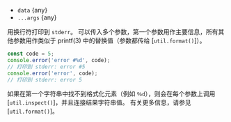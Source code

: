 <!-- YAML
added: v0.1.100
-->
* `data` {any}
* `...args` {any}

用换行符打印到 `stderr`。
可以传入多个参数，第一个参数用作主要信息，所有其他参数用作类似于 printf(3) 中的替换值（参数都传给 [`util.format()`]）。

```js
const code = 5;
console.error('error #%d', code);
// 打印到 stderr: error #5
console.error('error', code);
// 打印到 stderr: error 5
```

如果在第一个字符串中找不到格式化元素（例如 `％d`），则会在每个参数上调用 [`util.inspect()`]，并且连接结果字符串值。 
有关更多信息，请参见 [`util.format()`]。

